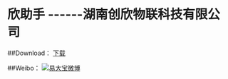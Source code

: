 # 欣助手 ------湖南创欣物联科技有限公司

##Download：
[下载](https://fir.im/qy2j)

##Weibo：
[![易大宝微博](http://yishangfei.me/img/weibo_logo.png "title")](http://weibo.com/yishangfei1997)


